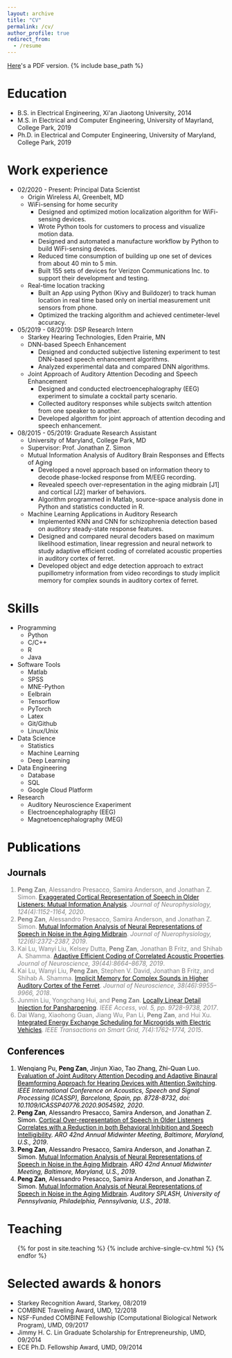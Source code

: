 ```yaml
---
layout: archive
title: "CV"
permalink: /cv/
author_profile: true
redirect_from:
  - /resume
---
```

[Here](http://patrickzan.github.io/files/resume.pdf)'s a PDF version.
{% include base_path %}

Education
======
* B.S. in Electrical Engineering, Xi'an Jiaotong University, 2014
* M.S. in Electrical and Computer Engineering, University of Mayrland, College Park, 2019
* Ph.D. in Electrical and Computer Engineering, University of Maryland, College Park, 2019

Work experience
======
* 02/2020 - Present: Principal Data Scientist
  * Origin Wireless AI, Greenbelt, MD
  * WiFi-sensing for home security
    * Designed and optimized motion localization algorithm for WiFi-sensing devices.
    * Wrote Python tools for customers to process and visualize motion data.
    * Designed and automated a manufacture workflow by Python to build WiFi-sensing devices.
    * Reduced time consumption of building up one set of devices from about 40 min to 5 min.
    * Built 155 sets of devices for Verizon Communications Inc. to support their development and testing.
  * Real-time location tracking
    * Built an App using Python (Kivy and Buildozer) to track human location in real time based only on inertial measurement unit sensors from phone.
    * Optimized the tracking algorithm and achieved centimeter-level accuracy.
* 05/2019 - 08/2019: DSP Research Intern
  * Starkey Hearing Technologies, Eden Prairie, MN
  * DNN-based Speech Enhancement
    * Designed and conducted subjective listening experiment to test DNN-based speech enhancement algorithms.
    * Analyzed experimental data and compared DNN algorithms.
  * Joint Approach of Auditory Attention Decoding and Speech Enhancement
    * Designed and conducted electroencephalography (EEG) experiment to simulate a cocktail party scenario.
    * Collected auditory responses while subjects switch attention from one speaker to another.
    * Developed algorithm for joint approach of attention decoding and speech enhancement.
* 08/2015 - 05/2019: Graduate Research Assistant
  * University of Maryland, College Park, MD
  * Supervisor: Prof. Jonathan Z. Simon
  * Mutual Information Analysis of Auditory Brain Responses and Effects of Aging
    * Developed a novel approach based on information theory to decode phase-locked response from M/EEG recording.
    * Revealed speech over-representation in the aging midbrain [J1] and cortical [J2] marker of behaviors.
    * Algorithm programmed in Matlab, source-space analysis done in Python and statistics conducted in R.
  * Machine Learning Applications in Auditory Research
    * Implemented KNN and CNN for schizophrenia detection based on auditory steady-state response features.
    * Designed and compared neural decoders based on maximum likelihood estimation, linear regression and neural network to study adaptive efficient coding of correlated acoustic properties in auditory cortex of ferret.
    * Developed object and edge detection approach to extract pupillometry information from video recordings to study implicit memory for complex sounds in auditory cortex of ferret.
  
Skills
======
* Programming
  * Python
  * C/C++
  * R
  * Java
* Software Tools
  * Matlab
  * SPSS
  * MNE-Python
  * Eelbrain
  * Tensorflow
  * PyTorch
  * Latex
  * Git/Github
  * Linux/Unix
* Data Science
  * Statistics
  * Machine Learning
  * Deep Learning
* Data Engineering
  * Database
  * SQL
  * Google Cloud Platform
* Research
  * Auditory Neuroscience Exaperiment
  * Electroencephalography (EEG)
  * Magnetoencephalography (MEG)


<!-- Publications
======

Journals
------
  <ul>{% for post in site.publications %}
    {% include archive-single-cv.html %}
  {% endfor %}</ul>

Conferences
------
  <ul>{% for post in site.talks %}
    {% include archive-single-talk-cv.html %}
  {% endfor %}</ul> -->

<h1 style="color: black">Publications</h1>

<h2 style="color: black">Journals</h2>
<!-- {% for post in site.publications reversed %}
  {% include archive-single.html %}
{% endfor %} -->
<ol style="color: gray">
  <li><strong>Peng Zan</strong>, Alessandro Presacco, Samira Anderson, and Jonathan Z. Simon. <a href="https://journals.physiology.org/doi/abs/10.1152/jn.00002.2020" style="color: black">Exaggerated Cortical Representation of Speech in Older Listeners: Mutual Information Analysis</a>. <i>Journal of Neurophysiology, 124(4):1152-1164, 2020</i>.</li>
  <li><strong>Peng Zan</strong>, Alessandro Presacco, Samira Anderson, and Jonathan Z. Simon. <a href="https://journals.physiology.org/doi/abs/10.1152/jn.00270.2019" style="color: black">Mutual Information Analysis of Neural Representations of Speech in Noise in the Aging Midbrain</a>. <i>Journal of Nuerophysiology, 122(6):2372-2387, 2019</i>.</li>
  <li>Kai Lu, Wanyi Liu, Kelsey Dutta, <strong>Peng Zan</strong>, Jonathan B Fritz, and Shihab A. Shamma. <a href="https://www.jneurosci.org/content/39/44/8664" style="color: black">Adaptive Efficient Coding of Correlated Acoustic Properties</a>. <i>Journal of Neuroscience, 39(44):8664–8678, 2019</i>.</li>
  <li>Kai Lu, Wanyi Liu, <strong>Peng Zan</strong>, Stephen V. David, Jonathan B Fritz, and Shihab A. Shamma. <a href="https://www.jneurosci.org/content/38/46/9955" style="color: black">Implicit Memory for Complex Sounds in Higher Auditory Cortex of the Ferret</a>. <i>Journal of Neuroscience, 38(46):9955–9966, 2018</i>.</li>
  <li>Junmin Liu, Yongchang Hui, and <strong>Peng Zan</strong>. <a href="https://ieeexplore.ieee.org/abstract/document/7941985" style="color: black">Locally Linear Detail Injection for Pansharpening</a>. <i>IEEE Access, vol. 5, pp. 9728-9738, 2017</i>.</li>
  <li>Dai Wang, Xiaohong Guan, Jiang Wu, Pan Li, <strong>Peng Zan</strong>, and Hui Xu. <a href="https://ieeexplore.ieee.org/abstract/document/7154496" style="color: black">Integrated Energy Exchange Scheduling for Microgrids with Electric Vehicles</a>. <i>IEEE Transactions on Smart Grid, 7(4):1762-1774, 2015</i>.</li>
</ol>

<h2 style="color: black">Conferences</h2>
<!-- {% for post in site.talks reversed %}
  {% include archive-single-talk.html %}
{% endfor %} -->
<ol style="color: black">
  <li>Wenqiang Pu, <strong>Peng Zan</strong>, Jinjun Xiao, Tao Zhang, Zhi-Quan Luo. <a href="https://ieeexplore.ieee.org/document/9054592" style="color: black">Evaluation of Joint Auditory Attention Decoding and Adaptive Binaural Beamforming Approach for Hearing Devices with Attention Switching</a>. <i>IEEE International Conference on Acoustics, Speech and Signal Processing (ICASSP), Barcelona, Spain, pp. 8728-8732, doi: 10.1109/ICASSP40776.2020.9054592, 2020</i>.</li>
  <li><strong>Peng Zan</strong>, Alessandro Presacco, Samira Anderson, and Jonathan Z. Simon. <a href="http://cansl.isr.umd.edu/simonlab/pubs/ARO2019CortexMI.pdf" style="color: black">Cortical Over-representation of Speech in Older Listeners Correlates with a Reduction in both Behavioral Inhibition and Speech Intelligibility</a>. <i>ARO 42nd Annual Midwinter Meeting, Baltimore, Maryland, U.S., 2019</i>.</li> 
  <li><strong>Peng Zan</strong>, Alessandro Presacco, Samira Anderson, and Jonathan Z. Simon. <a href="http://cansl.isr.umd.edu/simonlab/pubs/ARO2019MidbrainMI.pdf" style="color: black">Mutual Information Analysis of Neural Representations of Speech in Noise in the Aging Midbrain</a>. <i>ARO 42nd Annual Midwinter Meeting, Baltimore, Maryland, U.S., 2019</i>.</li> 
  <li><strong>Peng Zan</strong>, Alessandro Presacco, Samira Anderson, and Jonathan Z. Simon. <a href="http://cansl.isr.umd.edu/simonlab/pubs/SPLASH2018-MI-Midbrain.pdf" style="color: black">Mutual Information Analysis of Neural Representations of Speech in Noise in the Aging Midbrain</a>. <i>Auditory SPLASH, University of Pennsylvania, Philadelphia, Pennsylvania, U.S., 2018</i>.</li> 
</ol>

Teaching
======
  <ul>{% for post in site.teaching %}
    {% include archive-single-cv.html %}
  {% endfor %}</ul>
  
Selected awards & honors
======
* Starkey Recognition Award, Starkey, 08/2019
* COMBINE Traveling Award, UMD, 12/2018
* NSF-Funded COMBINE Fellowship (Computational Biological Network Program), UMD, 09/2017
* Jimmy H. C. Lin Graduate Scholarship for Entrepreneurship, UMD, 09/2014
* ECE Ph.D. Fellowship Award, UMD, 09/2014
